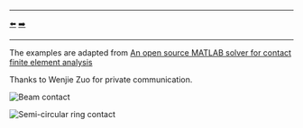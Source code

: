 ***
[⬅️](../004/README.md "Previous example")
[➡️](../006/README.md "Next example")
***

The examples are adapted from [An open source MATLAB solver for contact finite element analysis](https://doi.org/10.1016/j.advengsoft.2024.103798)

Thanks to Wenjie Zuo for private communication.

![Beam contact](beam_contact.png)

![Semi-circular ring contact](semi_circular_ring_contact.png)

